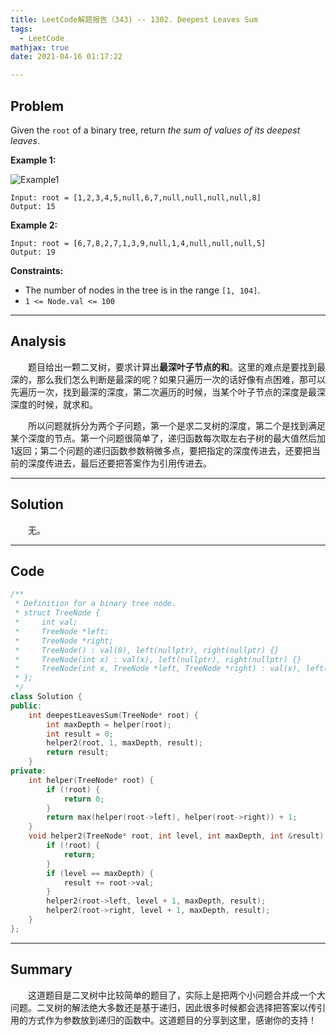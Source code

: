```yaml
---
title: LeetCode解题报告（343) -- 1302. Deepest Leaves Sum
tags:
  - LeetCode
mathjax: true
date: 2021-04-16 01:17:22

---
```


## Problem

Given the `root` of a binary tree, return *the sum of values of its deepest leaves*.

<!-- more -->

**Example 1:**

![Example1](https://assets.leetcode.com/uploads/2019/07/31/1483_ex1.png)

```
Input: root = [1,2,3,4,5,null,6,7,null,null,null,null,8]
Output: 15
```

**Example 2:**

```
Input: root = [6,7,8,2,7,1,3,9,null,1,4,null,null,null,5]
Output: 19
```

**Constraints:**

- The number of nodes in the tree is in the range `[1, 104]`.
- `1 <= Node.val <= 100`

------

## Analysis

&emsp;&emsp;题目给出一颗二叉树，要求计算出**最深叶子节点的和**。这里的难点是要找到最深的，那么我们怎么判断是最深的呢？如果只遍历一次的话好像有点困难，那可以先遍历一次，找到最深的深度，第二次遍历的时候，当某个叶子节点的深度是最深深度的时候，就求和。

&emsp;&emsp;所以问题就拆分为两个子问题，第一个是求二叉树的深度，第二个是找到满足某个深度的节点。第一个问题很简单了，递归函数每次取左右子树的最大值然后加1返回；第二个问题的递归函数参数稍微多点，要把指定的深度传进去，还要把当前的深度传进去，最后还要把答案作为引用传进去。

------

## Solution

&emsp;&emsp;无。

------

## Code

```c++
/**
 * Definition for a binary tree node.
 * struct TreeNode {
 *     int val;
 *     TreeNode *left;
 *     TreeNode *right;
 *     TreeNode() : val(0), left(nullptr), right(nullptr) {}
 *     TreeNode(int x) : val(x), left(nullptr), right(nullptr) {}
 *     TreeNode(int x, TreeNode *left, TreeNode *right) : val(x), left(left), right(right) {}
 * };
 */
class Solution {
public:
    int deepestLeavesSum(TreeNode* root) {
        int maxDepth = helper(root);
        int result = 0;
        helper2(root, 1, maxDepth, result);
        return result;
    }
private:
    int helper(TreeNode* root) {
        if (!root) {
            return 0;
        }
        return max(helper(root->left), helper(root->right)) + 1;
    }
    void helper2(TreeNode* root, int level, int maxDepth, int &result) {
        if (!root) {
            return;
        }
        if (level == maxDepth) {
            result += root->val; 
        }
        helper2(root->left, level + 1, maxDepth, result);
        helper2(root->right, level + 1, maxDepth, result);
    }
};
```

------

## Summary

&emsp;&emsp;这道题目是二叉树中比较简单的题目了，实际上是把两个小问题合并成一个大问题。二叉树的解法绝大多数还是基于递归，因此很多时候都会选择把答案以传引用的方式作为参数放到递归的函数中。这道题目的分享到这里，感谢你的支持！
